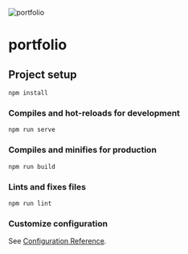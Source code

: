 ![portfolio](https://user-images.githubusercontent.com/78202370/151010302-c8ba3c3f-cbf5-45c4-82f6-b1816a6b933c.png)
# portfolio

## Project setup
```
npm install
```

### Compiles and hot-reloads for development
```
npm run serve
```

### Compiles and minifies for production
```
npm run build
```

### Lints and fixes files
```
npm run lint
```

### Customize configuration
See [Configuration Reference](https://cli.vuejs.org/config/).


